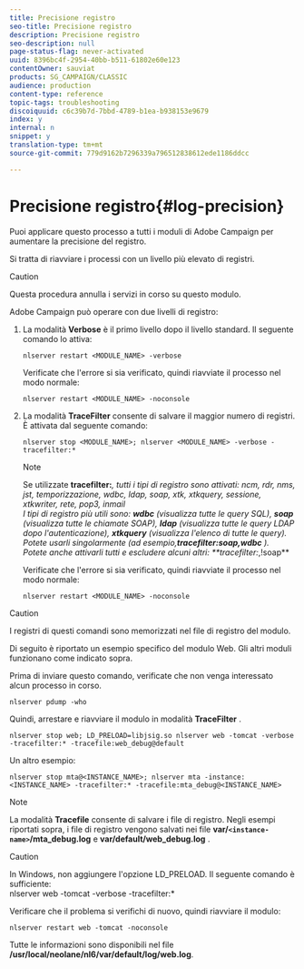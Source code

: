 ```yaml
---
title: Precisione registro
seo-title: Precisione registro
description: Precisione registro
seo-description: null
page-status-flag: never-activated
uuid: 8396bc4f-2954-40bb-b511-61802e60e123
contentOwner: sauviat
products: SG_CAMPAIGN/CLASSIC
audience: production
content-type: reference
topic-tags: troubleshooting
discoiquuid: c6c39b7d-7bbd-4789-b1ea-b938153e9679
index: y
internal: n
snippet: y
translation-type: tm+mt
source-git-commit: 779d9162b7296339a796512838612ede1186ddcc

---
```



# Precisione registro{#log-precision}

Puoi applicare questo processo a tutti i moduli di Adobe Campaign per aumentare la precisione del registro.

Si tratta di riavviare i processi con un livello più elevato di registri.

>[!CAUTION]
>
>Questa procedura annulla i servizi in corso su questo modulo.

Adobe Campaign può operare con due livelli di registro:

1. La modalità **Verbose** è il primo livello dopo il livello standard. Il seguente comando lo attiva:

   ```
   nlserver restart <MODULE_NAME> -verbose 
   ```

   Verificate che l&#39;errore si sia verificato, quindi riavviate il processo nel modo normale:

   ```
   nlserver restart <MODULE_NAME> -noconsole
   ```

1. La modalità **TraceFilter** consente di salvare il maggior numero di registri. È attivata dal seguente comando:

   ```
   nlserver stop <MODULE_NAME>; nlserver <MODULE_NAME> -verbose -tracefilter:*
   ```

   >[!NOTE]
   >
   >Se utilizzate **tracefilter:***, tutti i tipi di registro sono attivati: ncm, rdr, nms, jst, temporizzazione, wdbc, ldap, soap, xtk, xtkquery, sessione, xtkwriter, rete, pop3, inmail\
   I tipi di registro più utili sono: **wdbc** (visualizza tutte le query SQL), **soap** (visualizza tutte le chiamate SOAP), **ldap** (visualizza tutte le query LDAP dopo l&#39;autenticazione), **xtkquery** (visualizza l&#39;elenco di tutte le query).\
   Potete usarli singolarmente (ad esempio,**tracefilter:soap,wdbc** ). Potete anche attivarli tutti e escludere alcuni altri: **tracefilter:*,!soap**

   Verificate che l&#39;errore si sia verificato, quindi riavviate il processo nel modo normale:

   ```
   nlserver restart <MODULE_NAME> -noconsole
   ```

>[!CAUTION]
I registri di questi comandi sono memorizzati nel file di registro del modulo.

Di seguito è riportato un esempio specifico del modulo Web. Gli altri moduli funzionano come indicato sopra.

Prima di inviare questo comando, verificate che non venga interessato alcun processo in corso.

```
nlserver pdump -who
```

Quindi, arrestare e riavviare il modulo in modalità **TraceFilter** .

```
nlserver stop web; LD_PRELOAD=libjsig.so nlserver web -tomcat -verbose -tracefilter:* -tracefile:web_debug@default
```

Un altro esempio:

```
nlserver stop mta@<INSTANCE_NAME>; nlserver mta -instance:<INSTANCE_NAME> -tracefilter:* -tracefile:mta_debug@<INSTANCE_NAME>
```

>[!NOTE]
La modalità **Tracefile** consente di salvare i file di registro. Negli esempi riportati sopra, i file di registro vengono salvati nei file **var/`<instance-name>`/mta_debug.log** e **var/default/web_debug.log** .

>[!CAUTION]
In Windows, non aggiungere l&#39;opzione LD_PRELOAD. Il seguente comando è sufficiente:\
nlserver web -tomcat -verbose -tracefilter:*

Verificare che il problema si verifichi di nuovo, quindi riavviare il modulo:

```
nlserver restart web -tomcat -noconsole
```

Tutte le informazioni sono disponibili nel file **/usr/local/neolane/nl6/var/default/log/web.log**.
